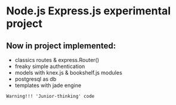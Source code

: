 # Node.js Express.js experimental project

## Now in project implemented:
* classics routes & express.Router()
* freaky simple authentication
* models with knex.js & bookshelf.js modules
* postgresql as db
* templates with jade engine

```
Warning!!! 'Junior-thinking' code
```
